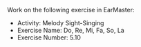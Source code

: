 Work on the following exercise in EarMaster:
- Activity: Melody Sight-Singing
- Exercise Name: Do, Re, Mi, Fa, So, La
- Exercise Number: 5.10
